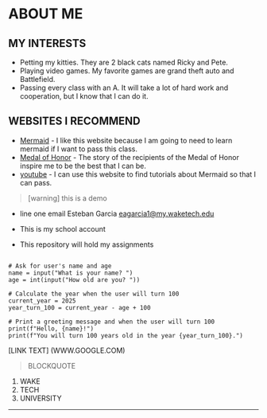 # ABOUT ME
## MY INTERESTS
- Petting my kitties. They are 2 black cats named Ricky and Pete.
- Playing video games. My favorite games are grand theft auto and Battlefield.
- Passing every class with an A. It will take a lot of hard work and cooperation, but I know that I can do it.
## WEBSITES I RECOMMEND
- [Mermaid](https://mermaid.js.org/) - I like this website because I am going to need to learn mermaid if I want to pass this class.
- [Medal of Honor](https://www.cmohs.org/) - The story of the recipients of the Medal of Honor inspire me to be the best that I can be.
- [youtube](https://www.youtube.com/) - I can use this website to find tutorials about Mermaid so that I can pass.





> [warning]
> this is a demo
- line one email
Esteban Garcia eagarcia1@my.waketech.edu
- This is my school account

- This repository will hold my assignments
```python# Simple Python program to greet the user and calculate when they'll turn 100

# Ask for user's name and age
name = input("What is your name? ")
age = int(input("How old are you? "))

# Calculate the year when the user will turn 100
current_year = 2025
year_turn_100 = current_year - age + 100

# Print a greeting message and when the user will turn 100
print(f"Hello, {name}!")
print(f"You will turn 100 years old in the year {year_turn_100}.")
```
[LINK TEXT] (WWW.GOOGLE.COM)

> BLOCKQUOTE
1. WAKE
2. TECH
3. UNIVERSITY

---
